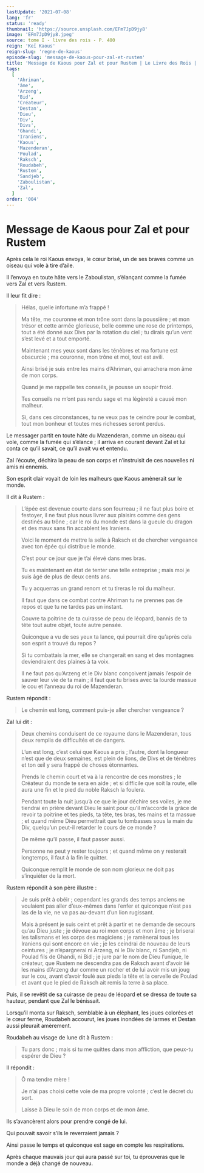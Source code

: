 ```yaml
---
lastUpdate: '2021-07-08'
lang: 'fr'
status: 'ready'
thumbnail: 'https://source.unsplash.com/EFm7JpD9jy8'
image: 'EFm7JpD9jy8.jpeg'
source: tome I - livre des rois - P. 400
reign: 'Keï Kaous'
reign-slug: 'regne-de-kaous'
episode-slug: 'message-de-kaous-pour-zal-et-rustem'
title: 'Message de Kaous pour Zal et pour Rustem | Le Livre des Rois | Shâhnâmeh'
tags:
  [
    'Ahriman',
    'âme',
    'Arzeng',
    'Bid',
    'Créateur',
    'Destan',
    'Dieu',
    'Div',
    'Divs',
    'Ghandi',
    'Iraniens',
    'Kaous',
    'Mazenderan',
    'Poulad',
    'Raksch',
    'Roudabeh',
    'Rustem',
    'Sandjeb',
    'Zaboulistan',
    'Zal',
  ]
order: '004'
---
```


<!-- LTeX: language=fr -->

# Message de Kaous pour Zal et pour Rustem

Après cela le roi Kaous envoya, le cœur brisé, un de ses braves comme un oiseau qui vole à tire d’aile.

Il l’envoya en toute hâte vers le Zaboulistan, s’élançant comme la fumée vers Zal et vers Rustem.

Il leur fit dire :

> Hélas, quelle infortune m’a frappé !
>
> Ma tête, me couronne et mon trône sont dans la poussière ; et mon trésor et cette armée glorieuse, belle comme une rose de printemps, tout a été donné aux Divs par la rotation du ciel ; tu dirais qu’un vent s’est levé et a tout emporté.
>
> Maintenant mes yeux sont dans les ténèbres et ma fortune est obscurcie ; ma couronne, mon trône et moi, tout est avili.
>
> Ainsi brisé je suis entre les mains d’Ahriman, qui arrachera mon âme de mon corps.
>
> Quand je me rappelle tes conseils, je pousse un soupir froid.
>
> Tes conseils ne m’ont pas rendu sage et ma légèreté a causé mon malheur.
>
> Si, dans ces circonstances, tu ne veux pas te ceindre pour le combat, tout mon bonheur et toutes mes richesses seront perdus.

Le messager partit en toute hâte du Mazenderan, comme un oiseau qui vole, comme la fumée qui s’élance ; il arriva en courant devant Zal et lui conta ce qu’il savait, ce qu’il avait vu et entendu.

Zal l’écoute, déchira la peau de son corps et n’instruisit de ces nouvelles ni amis ni ennemis.

Son esprit clair voyait de loin les malheurs que Kaous amènerait sur le monde.

Il dit à Rustem :

> L’épée est devenue courte dans son fourreau ; il ne faut plus boire et festoyer, il ne faut plus nous livrer aux plaisirs comme des gens destinés au trône ; car le roi du monde est dans la gueule du dragon et des maux sans fin accablent les Iraniens.
>
> Voici le moment de mettre la selle à Raksch et de chercher vengeance avec ton épée qui distribue le monde.
>
> C’est pour ce jour que je t’ai élevé dans mes bras.
>
> Tu es maintenant en état de tenter une telle entreprise ; mais moi je suis âgé de plus de deux cents ans.
>
> Tu y acquerras un grand renom et tu tireras le roi du malheur.
>
> Il faut que dans ce combat contre Ahriman tu ne prennes pas de repos et que tu ne tardes pas un instant.
>
> Couvre ta poitrine de ta cuirasse de peau de léopard, bannis de ta tête tout autre objet, toute autre pensée.
>
> Quiconque a vu de ses yeux ta lance, qui pourrait dire qu’après cela son esprit a trouvé du repos ?
>
> Si tu combattais la mer, elle se changerait en sang et des montagnes deviendraient des plaines à ta voix.
>
> Il ne faut pas qu’Arzeng et le Div blanc conçoivent jamais l’espoir de sauver leur vie de ta main ; il faut que tu brises avec ta lourde massue le cou et l’anneau du roi de Mazenderan.

Rustem répondit :

> Le chemin est long, comment puis-je aller chercher vengeance ?

Zal lui dit :

> Deux chemins conduisent de ce royaume dans le Mazenderan, tous deux remplis de difficultés et de dangers.
>
> L’un est long, c’est celui que Kaous a pris ; l’autre, dont la longueur n’est que de deux semaines, est plein de lions, de Divs et de ténèbres et ton œil y sera frappé de choses étonnantes.
>
> Prends le chemin court et va à la rencontre de ces monstres ; le Créateur du monde te sera en aide ; et si difficile que soit la route, elle aura une fin et le pied du noble Raksch la foulera.
>
> Pendant toute la nuit jusqu’à ce que le jour déchire ses voiles, je me tiendrai en prière devant Dieu le saint pour qu’il m’accorde la grâce de revoir ta poitrine et tes pieds, ta tête, tes bras, tes mains et ta massue ; et quand même Dieu permettrait que tu tombasses sous la main du Div, quelqu’un peut-il retarder le cours de ce monde ?
>
> De même qu’il passe, il faut passer aussi.
>
> Personne ne peut y rester toujours ; et quand même on y resterait longtemps, il faut à la fin le quitter.
>
> Quiconque remplit le monde de son nom glorieux ne doit pas s’inquiéter de la mort.

Rustem répondit à son père illustre :

> Je suis prêt à obéir ; cependant les grands des temps anciens ne voulaient pas aller d’eux-mêmes dans l’enfer et quiconque n’est pas las de la vie, ne va pas au-devant d’un lion rugissant.
>
> Mais à présent je suis ceint et prêt à partir et ne demande de secours qu’au Dieu juste ; je dévoue au roi mon corps et mon âme ; je briserai les talismans et les corps des magiciens ; je ramènerai tous les Iraniens qui sont encore en vie ; je les ceindrai de nouveau de leurs ceintures ; je n’épargnerai ni Arzeng, ni le Div blanc, ni Sandjeb, ni Poulad fils de Ghandi, ni Bid ; je jure par le nom de Dieu l’unique, le créateur, que Rustem ne descendra pas de Raksch avant d’avoir lié les mains d’Arzeng dur comme un rocher et de lui avoir mis un joug sur le cou, avant d’avoir foulé aux pieds la tête et la cervelle de Poulad et avant que le pied de Raksch ait remis la terre à sa place.

Puis, il se revêtit de sa cuirasse de peau de léopard et se dressa de toute sa hauteur, pendant que Zal le bénissait.

Lorsqu’il monta sur Raksch, semblable à un éléphant, les joues colorées et le cœur ferme, Roudabeh accourut, les joues inondées de larmes et Destan aussi pleurait amèrement.

Roudabeh au visage de lune dit à Rustem :

> Tu pars donc ; mais si tu me quittes dans mon affliction, que peux-tu espérer de Dieu ?

Il répondit :

> Ô ma tendre mère !
>
> Je n’ai pas choisi cette voie de ma propre volonté ; c’est le décret du sort.
>
> Laisse à Dieu le soin de mon corps et de mon âme.

Ils s’avancèrent alors pour prendre congé de lui.

Qui pouvait savoir s’ils le reverraient jamais ?

Ainsi passe le temps et quiconque est sage en compte les respirations.

Après chaque mauvais jour qui aura passé sur toi, tu éprouveras que le monde a déjà changé de nouveau.
